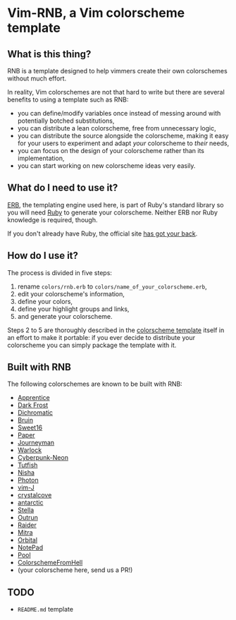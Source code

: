 # Vim-RNB, a Vim colorscheme template

## What is this thing?

RNB is a template designed to help vimmers create their own colorschemes without much effort.

In reality, Vim colorschemes are not that hard to write but there are several benefits to using a template such as RNB:

* you can define/modify variables once instead of messing around with potentially botched substitutions,
* you can distribute a lean colorscheme, free from unnecessary logic,
* you can distribute the source alongside the colorscheme, making it easy for your users to experiment and adapt *your* colorscheme to *their* needs,
* you can focus on the design of your colorscheme rather than its implementation,
* you can start working on new colorscheme ideas very easily.

## What do I need to use it?

[ERB](https://ruby-doc.org/stdlib-2.6.3/libdoc/erb/rdoc/index.html), the templating engine used here, is part of Ruby's standard library so you will need [Ruby](https://www.ruby-lang.org/) to generate your colorscheme. Neither ERB nor Ruby knowledge is required, though.

If  you don't already have Ruby, the official site [has got your back](https://www.ruby-lang.org/en/documentation/installation/).

## How do I use it?

The process is divided in five steps:

1. rename `colors/rnb.erb` to `colors/name_of_your_colorscheme.erb`,
2. edit your colorscheme's information,
3. define your colors,
4. define your highlight groups and links,
5. and generate your colorscheme.

Steps 2 to 5 are thoroughly described in the [colorscheme template](https://github.com/romainl/vim-rnb/blob/master/colors/rnb.erb) itself in an effort to make it portable: if you ever decide to distribute your colorscheme you can simply package the template with it.

## Built with RNB

The following colorschemes are known to be built with RNB:

* [Apprentice](https://github.com/romainl/Apprentice)
* [Dark Frost](https://github.com/Softmotions/vim-dark-frost-theme)
* [Dichromatic](https://github.com/romainl/vim-dichromatic)
* [Bruin](https://git.sr.ht/~romainl/vim-bruin)
* [Sweet16](https://github.com/romainl/vim-sweet16)
* [Paper](https://git.sr.ht/~swalladge/paper.vim)
* [Journeyman](https://github.com/markeganfuller/vim-journeyman)
* [Warlock](https://github.com/hardselius/warlock)
* [Cyberpunk-Neon](https://github.com/Roboron3042/Cyberpunk-Neon)
* [Tutfish](https://github.com/benwr/tuftish)
* [Nisha](https://github.com/heraldofsolace/nisha-vim)
* [Photon](https://github.com/axvr/photon.vim)
* [vim-J](https://github.com/arthurealike/vim-J)
* [crystalcove](https://github.com/jayhowie/crystal-cove)
* [antarctic](https://sr.ht/~swalladge/antarctic-vim/)
* [Stella](https://github.com/Shrimpram/vim-stella)
* [Outrun](https://github.com/u03c1/outrun-vim)
* [Raider](https://github.com/axvr/raider.vim)
* [Mitra](https://github.com/wolandark/Mitra-Vim)
* [Orbital](https://github.com/fcpg/vim-orbital)
* [NotePad](https://github.com/wolandark/NotePad-Vim)
* [Pool](https://github.com/wolandark/Pool-Vim)
* [ColorschemeFromHell](https://github.com/wolandark/ColorschemeFromHell-Vim)
* (your colorscheme here, send us a PR!)

## TODO

* `README.md` template


[//]: # ( Vim: set spell spelllang=en: )
